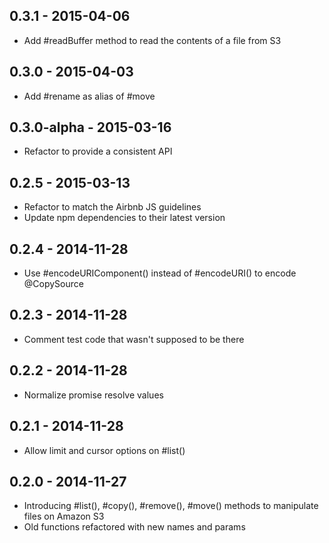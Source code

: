 ## 0.3.1 - 2015-04-06

* Add #readBuffer method to read the contents of a file from S3

## 0.3.0 - 2015-04-03

* Add #rename as alias of #move

## 0.3.0-alpha - 2015-03-16

* Refactor to provide a consistent API

## 0.2.5 - 2015-03-13

* Refactor to match the Airbnb JS guidelines
* Update npm dependencies to their latest version

## 0.2.4 - 2014-11-28

* Use #encodeURIComponent() instead of #encodeURI() to encode @CopySource

## 0.2.3 - 2014-11-28

* Comment test code that wasn't supposed to be there

## 0.2.2 - 2014-11-28

* Normalize promise resolve values

## 0.2.1 - 2014-11-28

* Allow limit and cursor options on #list()

## 0.2.0 - 2014-11-27

* Introducing #list(), #copy(), #remove(), #move() methods to manipulate files on Amazon S3
* Old functions refactored with new names and params
